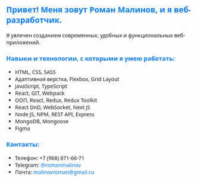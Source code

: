 <h2 style="color: #007bff; font-family: 'Segoe UI', Tahoma, Geneva, Verdana, sans-serif;">Привет! Меня зовут Роман Малинов, и я веб-разработчик.</h2>

<p style="font-family: 'Segoe UI', Tahoma, Geneva, Verdana, sans-serif;">Я увлечен созданием современных, удобных и функциональных веб-приложений.</p>

<h3 style="color: #007bff; font-family: 'Segoe UI', Tahoma, Geneva, Verdana, sans-serif;">Навыки и технологии, с которыми я умею работать:</h3>

<ul style="font-family: 'Segoe UI', Tahoma, Geneva, Verdana, sans-serif;">
  <li>HTML, CSS, SASS</li>
  <li>Адаптивная верстка, Flexbox, Grid Layout</li>
  <li>JavaScript, TypeScript</li>
  <li>React, GIT, Webpack</li>
  <li>ООП, React, Redux, Redux Toolkit</li>
  <li>React DnD, WebSocket, Next JS</li>
  <li>Node JS, NPM, REST API, Express</li>
  <li>MongoDB, Mongoose</li>
  <li>Figma</li>
</ul>

<h3 style="color: #007bff; font-family: 'Segoe UI', Tahoma, Geneva, Verdana, sans-serif;">Контакты:</h3>

<ul style="font-family: 'Segoe UI', Tahoma, Geneva, Verdana, sans-serif;">
  <li>Телефон: +7 (968) 871-66-71</li>
  <li>Telegram: <a href="https://t.me/romanmalinov" style="color: #007bff; text-decoration: none; font-family: 'Segoe UI', Tahoma, Geneva, Verdana, sans-serif;">@romanmalinov</a></li>
  <li>Почта: <a href="mailto:malinovroman@gmail.ru" style="color: #007bff; text-decoration: none; font-family: 'Segoe UI', Tahoma, Geneva, Verdana, sans-serif;">malinovroman@gmail.ru</a></li>
</ul>
